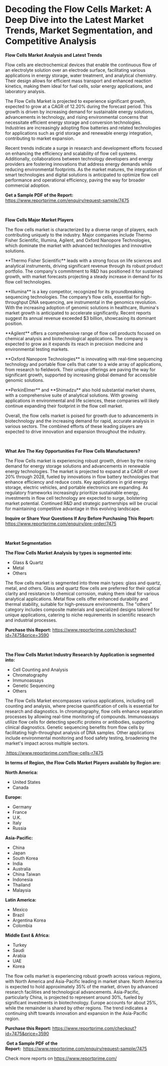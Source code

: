 <p><h1>Decoding the Flow Cells Market: A Deep Dive into the Latest Market Trends, Market Segmentation, and Competitive Analysis</h1></p><p><strong>Flow Cells Market Analysis and Latest Trends</strong></p>
<p><p>Flow cells are electrochemical devices that enable the continuous flow of an electrolyte solution over an electrode surface, facilitating various applications in energy storage, water treatment, and analytical chemistry. Their design allows for efficient mass transport and enhanced reaction kinetics, making them ideal for fuel cells, solar energy applications, and laboratory analysis.</p><p>The Flow Cells Market is projected to experience significant growth, expected to grow at a CAGR of 12.20% during the forecast period. This growth is driven by increasing demand for sustainable energy solutions, advancements in technology, and rising environmental concerns that necessitate efficient energy storage and conversion technologies. Industries are increasingly adopting flow batteries and related technologies for applications such as grid storage and renewable energy integration, contributing to market expansion.</p><p>Recent trends indicate a surge in research and development efforts focused on enhancing the efficiency and scalability of flow cell systems. Additionally, collaborations between technology developers and energy providers are fostering innovations that address energy demands while reducing environmental footprints. As the market matures, the integration of smart technologies and digital solutions is anticipated to optimize flow cell performance and operational efficiency, paving the way for broader commercial adoption.</p></p>
<p><strong>Get a Sample PDF of the Report:&nbsp;</strong> <a href="https://www.reportprime.com/enquiry/request-sample/7475?utm_campaign=2133&utm_medium=2&utm_source=Github&utm_content=ia&utm_term=19032025&utm_id=flow-cells">https://www.reportprime.com/enquiry/request-sample/7475</a></p>
<p>&nbsp;</p>
<p><strong>Flow Cells Major Market Players</strong></p>
<p><p>The flow cells market is characterized by a diverse range of players, each contributing uniquely to the industry. Major companies include Thermo Fisher Scientific, Illumina, Agilent, and Oxford Nanopore Technologies, which dominate the market with advanced technologies and innovative solutions.</p><p>**Thermo Fisher Scientific** leads with a strong focus on life sciences and analytical instruments, driving significant revenue through its robust product portfolio. The company's commitment to R&D has positioned it for sustained growth, with market forecasts projecting a steady increase in demand for its flow cell technologies.</p><p>**Illumina** is a key competitor, recognized for its groundbreaking sequencing technologies. The company’s flow cells, essential for high-throughput DNA sequencing, are instrumental in the genomics revolution. With the increasing adoption of genomic solutions in healthcare, Illumina's market growth is anticipated to accelerate significantly. Recent reports suggest its annual revenue exceeded $3 billion, showcasing its dominant position.</p><p>**Agilent** offers a comprehensive range of flow cell products focused on chemical analysis and biotechnological applications. The company is expected to grow as it expands its reach in precision medicine and environmental testing markets.</p><p>**Oxford Nanopore Technologies** is innovating with real-time sequencing technology and portable flow cells that cater to a wide array of applications, from research to fieldwork. Their unique offerings are paving the way for significant growth, supported by increasing global demand for accessible genomic solutions.</p><p>**PerkinElmer** and **Shimadzu** also hold substantial market shares, with a comprehensive suite of analytical solutions. With growing applications in environmental and life sciences, these companies will likely continue expanding their footprint in the flow cell market.</p><p>Overall, the flow cells market is poised for growth due to advancements in biotechnology and the increasing demand for rapid, accurate analysis in various sectors. The combined efforts of these leading players are expected to drive innovation and expansion throughout the industry.</p></p>
<p>&nbsp;</p>
<p><strong>What Are The Key Opportunities For Flow Cells Manufacturers?</strong></p>
<p><p>The Flow Cells market is experiencing robust growth, driven by the rising demand for energy storage solutions and advancements in renewable energy technologies. The market is projected to expand at a CAGR of over 20% through 2028, fueled by innovations in flow battery technologies that enhance efficiency and reduce costs. Key applications in grid energy storage, electric vehicles, and portable electronics are expanding. As regulatory frameworks increasingly prioritize sustainable energy, investments in flow cell technology are expected to surge, bolstering market potential. Continued R&D and strategic partnerships will be crucial for maintaining competitive advantage in this evolving landscape.</p></p>
<p><strong>Inquire or Share Your Questions If Any Before Purchasing This Report:</strong> <a href="https://www.reportprime.com/enquiry/pre-order/7475?utm_campaign=2133&utm_medium=2&utm_source=Github&utm_content=ia&utm_term=19032025&utm_id=flow-cells">https://www.reportprime.com/enquiry/pre-order/7475</a></p>
<p>&nbsp;</p>
<p><strong>Market Segmentation</strong></p>
<p><strong>The Flow Cells Market Analysis by types is segmented into:</strong></p>
<p><ul><li>Glass & Quartz</li><li>Metal</li><li>Others</li></ul></p>
<p><p>The flow cells market is segmented into three main types: glass and quartz, metal, and others. Glass and quartz flow cells are preferred for their optical clarity and resistance to chemical corrosion, making them ideal for various analytical applications. Metal flow cells offer enhanced durability and thermal stability, suitable for high-pressure environments. The "others" category includes composite materials and specialized designs tailored for unique applications, catering to niche requirements in scientific research and industrial processes.</p></p>
<p><strong>Purchase this Report:&nbsp;</strong><a href="https://www.reportprime.com/checkout?id=7475&price=3590&utm_campaign=2133&utm_medium=2&utm_source=Github&utm_content=ia&utm_term=19032025&utm_id=flow-cells">https://www.reportprime.com/checkout?id=7475&price=3590</a></p>
<p>&nbsp;</p>
<p><strong>The Flow Cells Market Industry Research by Application is segmented into:</strong></p>
<p><ul><li>Cell Counting and Analysis</li><li>Chromatography</li><li>Immunoassays</li><li>Genetic Sequencing</li><li>Others</li></ul></p>
<p><p>The Flow Cells Market encompasses various applications, including cell counting and analysis, where precise quantification of cells is essential for research and diagnostics. In chromatography, flow cells enhance separation processes by allowing real-time monitoring of compounds. Immunoassays utilize flow cells for detecting specific proteins or antibodies, supporting clinical diagnostics. Genetic sequencing benefits from flow cells by facilitating high-throughput analysis of DNA samples. Other applications include environmental monitoring and food safety testing, broadening the market's impact across multiple sectors.</p></p>
<p><a href="https://www.reportprime.com/flow-cells-r7475?utm_campaign=2133&utm_medium=2&utm_source=Github&utm_content=ia&utm_term=19032025&utm_id=flow-cells">&nbsp;https://www.reportprime.com/flow-cells-r7475</a></p>
<p><strong>In terms of Region, the Flow Cells Market Players available by Region are:</strong></p>
<p>
    <p> <strong> North America: </strong>
        <ul>
            <li>United States</li>
            <li>Canada</li>
        </ul>
        </p> 
    <p> <strong> Europe: </strong>
        <ul>
            <li>Germany</li>
            <li>France</li>
            <li>U.K.</li>
            <li>Italy</li>
            <li>Russia</li>
        </ul>
        </p> 
    <p> <strong> Asia-Pacific: </strong>
        <ul>
            <li>China</li>
            <li>Japan</li>
            <li>South Korea</li>
            <li>India</li>
            <li>Australia</li>
            <li>China Taiwan</li>
            <li>Indonesia</li>
            <li>Thailand</li>
            <li>Malaysia</li>
        </ul>
        </p> 
    <p> <strong> Latin America: </strong>
        <ul>
            <li>Mexico</li>
            <li>Brazil</li>
            <li>Argentina Korea</li>
            <li>Colombia</li>
        </ul>
        </p> 
    <p> <strong> Middle East & Africa: </strong>
        <ul>
            <li>Turkey</li>
            <li>Saudi</li>
            <li>Arabia</li>
            <li>UAE</li>
            <li>Korea</li>
        </ul>
    </p>
    </p>
<p><p>The flow cells market is experiencing robust growth across various regions, with North America and Asia-Pacific leading in market share. North America is expected to hold approximately 35% of the market, driven by advanced research facilities and technological advancements. Asia-Pacific, particularly China, is projected to represent around 30%, fueled by significant investments in biotechnology. Europe accounts for about 25%, while the remainder is shared by other regions. The trend indicates a continuing shift towards innovation and expansion in the Asia-Pacific region.</p></p>
<p><strong>Purchase this Report: </strong><a href="https://www.reportprime.com/checkout?id=7475&price=3590&utm_campaign=2133&utm_medium=2&utm_source=Github&utm_content=ia&utm_term=19032025&utm_id=flow-cells">https://www.reportprime.com/checkout?id=7475&price=3590</a></p>
<p>&nbsp;<strong>Get a Sample PDF of the Report:&nbsp;&nbsp;</strong><a href="https://www.reportprime.com/enquiry/request-sample/7475?utm_campaign=2133&utm_medium=2&utm_source=Github&utm_content=ia&utm_term=19032025&utm_id=flow-cells">https://www.reportprime.com/enquiry/request-sample/7475</a></p>
<p><strong></strong></p>
<p>Check more reports on <a href="https://www.reportprime.com/?utm_campaign=2133&utm_medium=2&utm_source=Github&utm_content=ia&utm_term=19032025&utm_id=flow-cells">https://www.reportprime.com/</a></p>